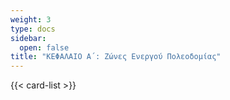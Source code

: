 ```yaml
---
weight: 3
type: docs
sidebar:
  open: false
title: "ΚΕΦΑΛΑΙΟ Α΄: Ζώνες Ενεργού Πολεοδομίας"
---
```


{{< card-list >}}
